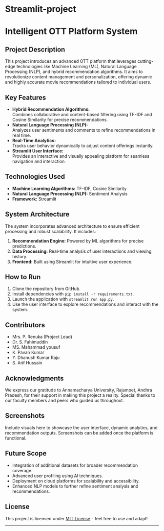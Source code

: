 # Streamlit-project
# Intelligent OTT Platform System

## Project Description
This project introduces an advanced OTT platform that leverages cutting-edge technologies like Machine Learning (ML), Natural Language Processing (NLP), and hybrid recommendation algorithms. It aims to revolutionize content management and personalization, offering dynamic and highly accurate movie recommendations tailored to individual users.

## Key Features
- **Hybrid Recommendation Algorithms:**  
  Combines collaborative and content-based filtering using TF-IDF and Cosine Similarity for precise recommendations.  
- **Natural Language Processing (NLP):**  
  Analyzes user sentiments and comments to refine recommendations in real time.  
- **Real-Time Analytics:**  
  Tracks user behavior dynamically to adjust content offerings instantly.  
- **Streamlit User Interface:**  
  Provides an interactive and visually appealing platform for seamless navigation and interaction.  

## Technologies Used
- **Machine Learning Algorithms:** TF-IDF, Cosine Similarity  
- **Natural Language Processing (NLP):** Sentiment Analysis  
- **Framework:** Streamlit  

## System Architecture
The system incorporates advanced architecture to ensure efficient processing and robust scalability. It includes:  
1. **Recommendation Engine:** Powered by ML algorithms for precise predictions.  
2. **Data Processing:** Real-time analysis of user interactions and viewing history.  
3. **Frontend:** Built using Streamlit for intuitive user experience.  

## How to Run
1. Clone the repository from GitHub.  
2. Install dependencies with `pip install -r requirements.txt`.  
3. Launch the application with `streamlit run app.py`.  
4. Use the user interface to explore recommendations and interact with the system.  

## Contributors
- Mrs. P. Renuka (Project Lead)  
- Dr. S. Fahimuddin  
- MS. Mahammad yousuf  
- K. Pavan Kumar  
- Y. Dhanush Kumar Raju  
- S. Arif Hussain 

## Acknowledgments
We express our gratitude to Annamacharya University, Rajampet, Andhra Pradesh, for their support in making this project a reality. Special thanks to our faculty members and peers who guided us throughout.

## Screenshots
Include visuals here to showcase the user interface, dynamic analytics, and recommendation outputs. Screenshots can be added once the platform is functional.

## Future Scope
- Integration of additional datasets for broader recommendation coverage.  
- Advanced user profiling using AI techniques.  
- Deployment on cloud platforms for scalability and accessibility.  
- Enhanced NLP models to further refine sentiment analysis and recommendations.

## License
This project is licensed under [MIT License](https://opensource.org/licenses/MIT) - feel free to use and adapt!

---


